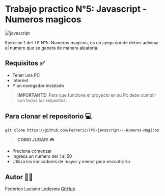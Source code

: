 # Trabajo practico N°5: Javascript - Numeros magicos

![javascript](https://soyhorizonte.com/wp-content/uploads/2020/10/Javascript-by-SoyHorizonte.jpg)

Ejercicio 1 del TP N°5: Numeros magicos, es un juego donde debes adivinar el numero que se genera de manera aleatoria. 

## Requisitos ✅

- Tener una PC
- Internet
- Y un navegador instalado

>**IMPORTANTE:** Para que funcione el proyecto en su Pc debe cumplir con todos los requisitos.

## Para clonar el repositorio 💻

```bash
git clone https://github.com/Fedreric/TP5-javascript---Numeros-Magicos.git
```
>**COMO JUGAR! 🎮**  
- Preciona comenzar
- Ingresa un numero del 1 al 50
- Utiliza los indicadores de mayor y menor para encontrarlo

## Autor 👨‍💻
 Federico Luciano Ledesma [GitHub](https://github.com/Fedreric)
